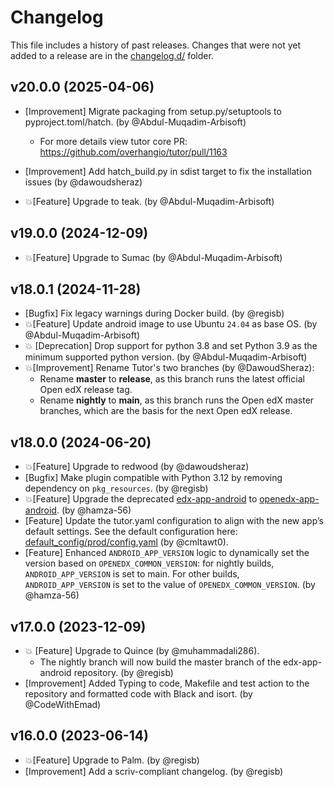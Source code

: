 # Changelog

This file includes a history of past releases. Changes that were not yet added to a release are in the [changelog.d/](./changelog.d) folder.

<!--
⚠️ DO NOT ADD YOUR CHANGES TO THIS FILE! (unless you want to modify existing changelog entries in this file)
Changelog entries are managed by scriv. After you have made some changes to this plugin, create a changelog entry with:

    scriv create

Edit and commit the newly-created file in changelog.d.

If you need to create a new release, create a separate commit just for that. It is important to respect these
instructions, because git commits are used to generate release notes:
  - Modify the version number in `__about__.py`.
  - Collect changelog entries with `scriv collect`
  - The title of the commit should be the same as the new version: "vX.Y.Z".
-->

<!-- scriv-insert-here -->

<a id='changelog-20.0.0'></a>
## v20.0.0 (2025-04-06)

- [Improvement] Migrate packaging from setup.py/setuptools to pyproject.toml/hatch. (by @Abdul-Muqadim-Arbisoft)
  - For more details view tutor core PR: https://github.com/overhangio/tutor/pull/1163

- [Improvement] Add hatch_build.py in sdist target to fix the installation issues (by @dawoudsheraz)

- 💥[Feature] Upgrade to teak. (by @Abdul-Muqadim-Arbisoft)

<a id='changelog-19.0.0'></a>
## v19.0.0 (2024-12-09)

- 💥[Feature] Upgrade to Sumac (by @Abdul-Muqadim-Arbisoft)

<a id='changelog-18.0.1'></a>
## v18.0.1 (2024-11-28)

- [Bugfix] Fix legacy warnings during Docker build. (by @regisb)
- 💥[Feature] Update android image to use Ubuntu `24.04` as base OS. (by @Abdul-Muqadim-Arbisoft)
- 💥 [Deprecation] Drop support for python 3.8 and set Python 3.9 as the minimum supported python version. (by @Abdul-Muqadim-Arbisoft)
- 💥[Improvement] Rename Tutor's two branches (by @DawoudSheraz):
  * Rename **master** to **release**, as this branch runs the latest official Open edX release tag.
  * Rename **nightly** to **main**, as this branch runs the Open edX master branches, which are the basis for the next Open edX release.

<a id='changelog-18.0.0'></a>
## v18.0.0 (2024-06-20)

- 💥[Feature] Upgrade to redwood (by @dawoudsheraz)
- [Bugfix] Make plugin compatible with Python 3.12 by removing dependency on `pkg_resources`. (by @regisb)
- 💥[Feature] Upgrade the deprecated [edx-app-android](https://github.com/openedx-unsupported/edx-app-android) to [openedx-app-android](https://github.com/openedx/openedx-app-android). (by @hamza-56)
- [Feature] Update the tutor.yaml configuration to align with the new app’s default settings. See the default configuration here: [default_config/prod/config.yaml](https://github.com/openedx/openedx-app-android/blob/main/default_config/prod/config.yaml) (by @cmltawt0).
- [Feature] Enhanced `ANDROID_APP_VERSION` logic to dynamically set the version based on `OPENEDX_COMMON_VERSION`: for nightly builds, `ANDROID_APP_VERSION` is set to main. For other builds, `ANDROID_APP_VERSION` is set to the value of `OPENEDX_COMMON_VERSION`. (by @hamza-56)


<a id='changelog-17.0.0'></a>
## v17.0.0 (2023-12-09)

- 💥 [Feature] Upgrade to Quince (by @muhammadali286).
    - The nightly branch will now build the master branch of the edx-app-android repository. (by @regisb)
- [Improvement] Added Typing to code, Makefile and test action to the repository and formatted code with Black and isort. (by @CodeWithEmad)

<a id='changelog-16.0.0'></a>
## v16.0.0 (2023-06-14)

- 💥[Feature] Upgrade to Palm. (by @regisb)
- [Improvement] Add a scriv-compliant changelog. (by @regisb)

